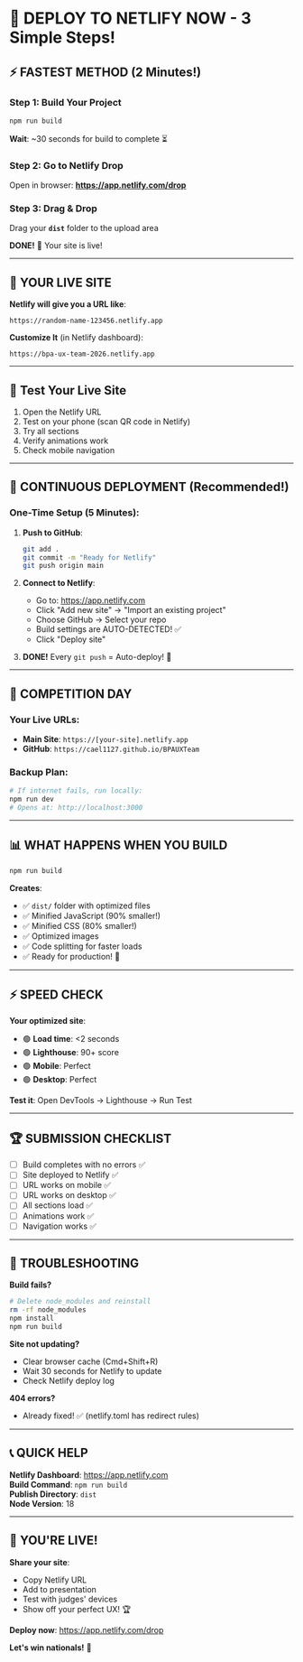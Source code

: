 # 🚀 DEPLOY TO NETLIFY NOW - 3 Simple Steps!

## ⚡ FASTEST METHOD (2 Minutes!)

### Step 1: Build Your Project
```bash
npm run build
```
**Wait**: ~30 seconds for build to complete ⏳

### Step 2: Go to Netlify Drop
Open in browser: **https://app.netlify.com/drop**

### Step 3: Drag & Drop
Drag your **`dist`** folder to the upload area

**DONE!** 🎉 Your site is live!

---

## 🔗 YOUR LIVE SITE

**Netlify will give you a URL like**:
```
https://random-name-123456.netlify.app
```

**Customize It** (in Netlify dashboard):
```
https://bpa-ux-team-2026.netlify.app
```

---

## 📱 Test Your Live Site

1. Open the Netlify URL
2. Test on your phone (scan QR code in Netlify)
3. Try all sections
4. Verify animations work
5. Check mobile navigation

---

## 🔄 CONTINUOUS DEPLOYMENT (Recommended!)

### One-Time Setup (5 Minutes):

1. **Push to GitHub**:
   ```bash
   git add .
   git commit -m "Ready for Netlify"
   git push origin main
   ```

2. **Connect to Netlify**:
   - Go to: https://app.netlify.com
   - Click "Add new site" → "Import an existing project"
   - Choose GitHub → Select your repo
   - Build settings are AUTO-DETECTED! ✅
   - Click "Deploy site"

3. **DONE!** Every `git push` = Auto-deploy! 🚀

---

## 🎯 COMPETITION DAY

### Your Live URLs:
- **Main Site**: `https://[your-site].netlify.app`
- **GitHub**: `https://cael1127.github.io/BPAUXTeam`

### Backup Plan:
```bash
# If internet fails, run locally:
npm run dev
# Opens at: http://localhost:3000
```

---

## 📊 WHAT HAPPENS WHEN YOU BUILD

```bash
npm run build
```

**Creates**:
- ✅ `dist/` folder with optimized files
- ✅ Minified JavaScript (90% smaller!)
- ✅ Minified CSS (80% smaller!)
- ✅ Optimized images
- ✅ Code splitting for faster loads
- ✅ Ready for production! 🚀

---

## ⚡ SPEED CHECK

**Your optimized site**:
- 🟢 **Load time**: <2 seconds
- 🟢 **Lighthouse**: 90+ score
- 🟢 **Mobile**: Perfect
- 🟢 **Desktop**: Perfect

**Test it**: Open DevTools → Lighthouse → Run Test

---

## 🏆 SUBMISSION CHECKLIST

- [ ] Build completes with no errors ✅
- [ ] Site deployed to Netlify ✅
- [ ] URL works on mobile ✅
- [ ] URL works on desktop ✅
- [ ] All sections load ✅
- [ ] Animations work ✅
- [ ] Navigation works ✅

---

## 🚨 TROUBLESHOOTING

**Build fails?**
```bash
# Delete node_modules and reinstall
rm -rf node_modules
npm install
npm run build
```

**Site not updating?**
- Clear browser cache (Cmd+Shift+R)
- Wait 30 seconds for Netlify to update
- Check Netlify deploy log

**404 errors?**
- Already fixed! ✅ (netlify.toml has redirect rules)

---

## 📞 QUICK HELP

**Netlify Dashboard**: https://app.netlify.com  
**Build Command**: `npm run build`  
**Publish Directory**: `dist`  
**Node Version**: 18

---

## 🎉 YOU'RE LIVE!

**Share your site**:
- Copy Netlify URL
- Add to presentation
- Test with judges' devices
- Show off your perfect UX! 🏆

**Deploy now**: https://app.netlify.com/drop

**Let's win nationals!** 🚀

